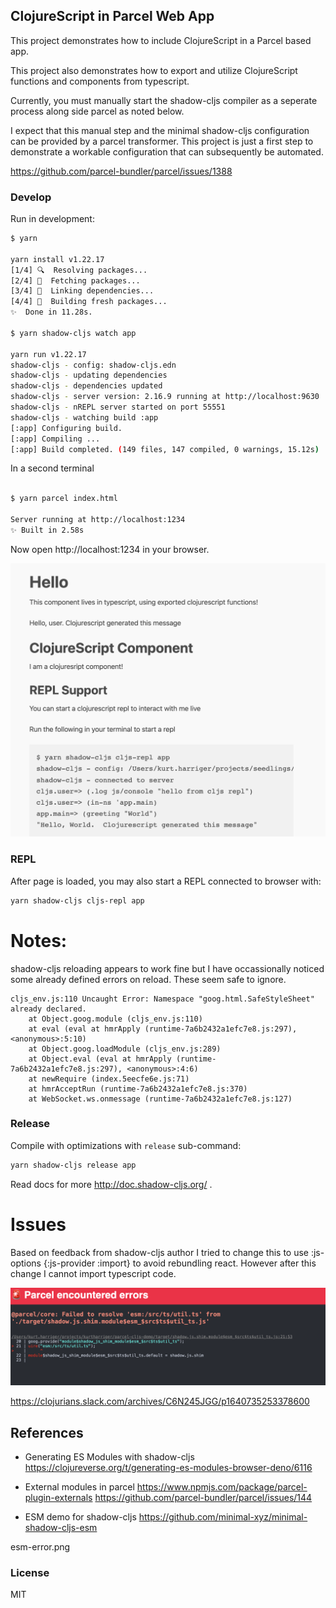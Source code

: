 ClojureScript in Parcel Web App
----



This project demonstrates how to include ClojureScript in a Parcel based app.

This project also demonstrates how to export and utilize ClojureScript 
functions and components from typescript. 

Currently, you must manually start the shadow-cljs compiler as a seperate process along side parcel as noted below.

I expect that this manual step and the minimal shadow-cljs configuration can be provided by a parcel transformer.  This project is just a first step to demonstrate a workable configuration that can subsequently be automated.  

 https://github.com/parcel-bundler/parcel/issues/1388 


### Develop

Run in development:

```bash
$ yarn

yarn install v1.22.17
[1/4] 🔍  Resolving packages...
[2/4] 🚚  Fetching packages...
[3/4] 🔗  Linking dependencies...
[4/4] 🔨  Building fresh packages...
✨  Done in 11.28s.

$ yarn shadow-cljs watch app  

yarn run v1.22.17
shadow-cljs - config: shadow-cljs.edn
shadow-cljs - updating dependencies
shadow-cljs - dependencies updated
shadow-cljs - server version: 2.16.9 running at http://localhost:9630
shadow-cljs - nREPL server started on port 55551
shadow-cljs - watching build :app
[:app] Configuring build.
[:app] Compiling ...
[:app] Build completed. (149 files, 147 compiled, 0 warnings, 15.12s)
```
In a second terminal
```bash 

$ yarn parcel index.html

Server running at http://localhost:1234
✨ Built in 2.58s
```

Now open http://localhost:1234 in your browser.

![](doc/screenshot.png)

### REPL

After page is loaded, you may also start a REPL connected to browser with:

```bash
yarn shadow-cljs cljs-repl app
```

# Notes: 
shadow-cljs reloading appears to work fine but I have occassionally noticed some already defined errors on reload. These seem safe to ignore.

```
cljs_env.js:110 Uncaught Error: Namespace "goog.html.SafeStyleSheet" already declared.
    at Object.goog.module (cljs_env.js:110)
    at eval (eval at hmrApply (runtime-7a6b2432a1efc7e8.js:297), <anonymous>:5:10)
    at Object.goog.loadModule (cljs_env.js:289)
    at Object.eval (eval at hmrApply (runtime-7a6b2432a1efc7e8.js:297), <anonymous>:4:6)
    at newRequire (index.5eecfe6e.js:71)
    at hmrAcceptRun (runtime-7a6b2432a1efc7e8.js:370)
    at WebSocket.ws.onmessage (runtime-7a6b2432a1efc7e8.js:127)
```


### Release

Compile with optimizations with `release` sub-command:

```bash
yarn shadow-cljs release app
```

Read docs for more http://doc.shadow-cljs.org/ .


# Issues

Based on feedback from shadow-cljs author I tried to change this to use :js-options {:js-provider :import} to 
avoid rebundling react.  However after this change
I cannot import typescript code.

![](doc/esm-error.png)

https://clojurians.slack.com/archives/C6N245JGG/p1640735253378600

## References 

* Generating ES Modules with shadow-cljs
 https://clojureverse.org/t/generating-es-modules-browser-deno/6116

* External modules in parcel
https://www.npmjs.com/package/parcel-plugin-externals
https://github.com/parcel-bundler/parcel/issues/144

* ESM demo for shadow-cljs 
https://github.com/minimal-xyz/minimal-shadow-cljs-esm


esm-error.png
### License

MIT
